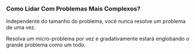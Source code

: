 ### Como Lidar Com Problemas Mais Complexos?

Independente do tamanho do problema, você nunca resolve um problema de uma vez.

Resolva um micro-problema por vez e gradativamente estará englobando o grande problema como um todo.